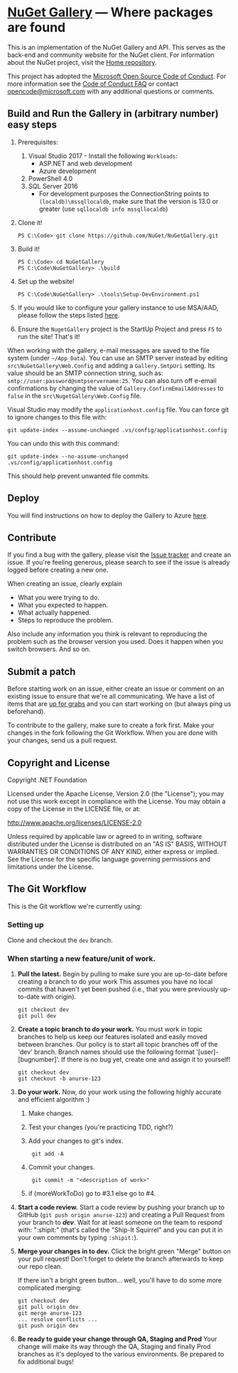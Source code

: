 ﻿[NuGet Gallery](http://nuget.org/) — Where packages are found 
=======================================================================

This is an implementation of the NuGet Gallery and API. This serves as the back-end and community 
website for the NuGet client. For information about the NuGet project, visit the [Home repository](https://github.com/nuget/home).

This project has adopted the [Microsoft Open Source Code of Conduct](https://opensource.microsoft.com/codeofconduct/). For more information see the [Code of Conduct FAQ](https://opensource.microsoft.com/codeofconduct/faq/) or contact [opencode@microsoft.com](mailto:opencode@microsoft.com) with any additional questions or comments.

## Build and Run the Gallery in (arbitrary number) easy steps

1. Prerequisites:
    1. Visual Studio 2017 - Install the following `Workloads`:
        * ASP.NET and web development
        * Azure development
    2. PowerShell 4.0
    3. SQL Server 2016
        * For development purposes the ConnectionString points to `(localdb)\mssqllocaldb`, make sure that the version is 13.0 or greater (use `sqllocaldb info mssqllocaldb`)
2. Clone it!
    
    ```PS C:\Code> git clone https://github.com/NuGet/NuGetGallery.git```
3. Build it!
    
    ```
    PS C:\Code> cd NuGetGallery
    PS C:\Code\NuGetGallery> .\build
    ```
4. Set up the website!

    ```PS C:\Code\NuGetGallery> .\tools\Setup-DevEnvironment.ps1```
    
5. If you would like to configure your gallery instance to use MSA/AAD, please follow the steps listed [here](https://github.com/NuGet/NuGetGallery/wiki/Configuring-MSA-AAD-for-your-on-prem-gallery-instance).

6. Ensure the `NugetGallery` project is the StartUp Project and press `F5` to run the site! That's it!

When working with the gallery, e-mail messages are saved to the file system (under `~/App_Data`).
You can use an SMTP server instead by editing `src\NuGetGallery\Web.Config` and adding a `Gallery.SmtpUri`
setting. Its value should be an SMTP connection string, such as: `smtp://user:password@smtpservername:25`.
You can also turn off e-email confirmations by changing the value of `Gallery.ConfirmEmailAddresses` to `false`
in the `src\NugetGallery\Web.Config` file.

Visual Studio may modify the `applicationhost.config` file. You can force git to ignore changes to this file
with:

    git update-index --assume-unchanged .vs/config/applicationhost.config

You can undo this with this command:

    git update-index --no-assume-unchanged .vs/config/applicationhost.config

This should help prevent unwanted file commits.

## Deploy

You will find instructions on how to deploy the Gallery to Azure [here](https://github.com/NuGet/NuGetGallery/blob/master/docs/Deploying/README.md).

## Contribute
If you find a bug with the gallery, please visit the [Issue tracker](https://github.com/NuGet/NuGetGallery/issues) and 
create an issue. If you're feeling generous, please search to see if the issue is already logged before creating a 
new one.

When creating an issue, clearly explain
* What you were trying to do.
* What you expected to happen.
* What actually happened.
* Steps to reproduce the problem.

Also include any information you think is relevant to reproducing the problem such as the browser version you used. 
Does it happen when you switch browsers. And so on.

## Submit a patch
Before starting work on an issue, either create an issue or comment on an existing issue to ensure that we're all 
communicating. We have a list of items that are [up for grabs](https://github.com/NuGet/NuGetGallery/issues?q=is%3Aopen+is%3Aissue+label%3A%22Up+for+Grabs%22) and you can start working on (but always ping us beforehand).

To contribute to the gallery, make sure to create a fork first. Make your changes in the fork following 
the Git Workflow. When you are done with your changes, send us a pull request.

## Copyright and License
Copyright .NET Foundation

Licensed under the Apache License, Version 2.0 (the "License"); you may not use this work except in compliance with 
the License. You may obtain a copy of the License in the LICENSE file, or at:

http://www.apache.org/licenses/LICENSE-2.0

Unless required by applicable law or agreed to in writing, software distributed under the License is distributed on 
an "AS IS" BASIS, WITHOUT WARRANTIES OR CONDITIONS OF ANY KIND, either express or implied. See the License for the 
specific language governing permissions and limitations under the License.

## The Git Workflow

This is the Git workflow we're currently using:

### Setting up

Clone and checkout the `dev` branch.

### When starting a new feature/unit of work.
    
1.  __Pull the latest.__
    Begin by pulling to make sure you are up-to-date before creating a branch to do your work 
    This assumes you have no local commits that haven't yet been pushed (i.e., that you were 
    previously up-to-date with origin).
    
        git checkout dev
        git pull dev
    
2.  __Create a topic branch to do your work.__
    You must work in topic branches to help us keep our features isolated and easily moved between branches.
    Our policy is to start all topic branches off of the 'dev' branch. 
    Branch names should use the following format '[user]-[bugnumber]'. If there is no bug yet,
    create one and assign it to yourself!

        git checkout dev
        git checkout -b anurse-123
    
3.  __Do your work.__
    Now, do your work using the following highly accurate and efficient algorithm :)

    1. Make changes.
    2. Test your changes (you're practicing TDD, right?)
    3. Add your changes to git's index.
        
            git add -A

    4. Commit your changes.
        
            git commit -m "<description of work>"
        
    5. if (moreWorkToDo) go to #3.1 else go to #4.

4.  __Start a code review.__
    Start a code review by pushing your branch up to GitHub (```git push origin anurse-123```) and
    creating a Pull Request from your branch to ***dev***. Wait for at least someone on the team to respond with: ":shipit:" (that's called the
    "Ship-It Squirrel" and you can put it in your own comments by typing ```:shipit:```).

5.  __Merge your changes in to dev.__
    Click the bright green "Merge" button on your pull request! Don't forget to delete the branch afterwards to keep our repo clean.

    If there isn't a bright green button... well, you'll have to do some more complicated merging:

        git checkout dev
        git pull origin dev
        git merge anurse-123
        ... resolve conflicts ...
        git push origin dev
    
6.  __Be ready to guide your change through QA, Staging and Prod__
    Your change will make its way through the QA, Staging and finally Prod branches as it's deployed to the various environments. Be prepared to fix additional bugs!
